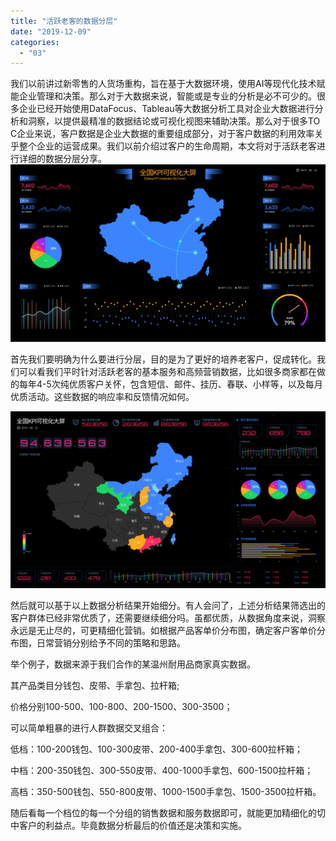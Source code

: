 ```yaml
---
title: "活跃老客的数据分层"
date: "2019-12-09"
categories: 
  - "03"
---
```


我们以前讲过新零售的人货场重构，旨在基于大数据环境，使用AI等现代化技术赋能企业管理和决策。那么对于大数据来说，智能或是专业的分析是必不可少的。很多企业已经开始使用DataFocus、Tableau等大数据分析工具对企业大数据进行分析和洞察，以提供最精准的数据结论或可视化视图来辅助决策。那么对于很多TO C企业来说，客户数据是企业大数据的重要组成部分，对于客户数据的利用效率关乎整个企业的运营成果。我们以前介绍过客户的生命周期，本文将对于活跃老客进行详细的数据分层分享。![](images/图表优化-09-1024x576.png)

首先我们要明确为什么要进行分层，目的是为了更好的培养老客户，促成转化。我们可以看我们平时针对活跃老客的基本服务和高频营销数据，比如很多商家都在做的每年4-5次纯优质客户关怀，包含短信、邮件、挂历、春联、小样等，以及每月优质活动。这些数据的响应率和反馈情况如何。

![](images/图表优化-12-1024x576.png)

然后就可以基于以上数据分析结果开始细分。有人会问了，上述分析结果筛选出的客户群体已经非常优质了，还需要继续细分吗。虽都优质，从数据角度来说，洞察永远是无止尽的，可更精细化营销。如根据产品客单价分布图，确定客户客单价分布图，日常营销分别给予不同的策略和思路。

举个例子，数据来源于我们合作的某温州耐用品商家真实数据。

其产品类目分钱包、皮带、手拿包、拉杆箱;

价格分别100-500、100-800、200-1500、300-3500；

可以简单粗暴的进行人群数据交叉组合：

低档：100-200钱包、100-300皮带、200-400手拿包、300-600拉杆箱；

中档：200-350钱包、300-550皮带、400-1000手拿包、600-1500拉杆箱；

高档：350-500钱包、550-800皮带、1000-1500手拿包、1500-3500拉杆箱。

随后看每一个档位的每一个分组的销售数据和服务数据即可，就能更加精细化的切中客户的利益点。毕竟数据分析最后的价值还是决策和实施。
